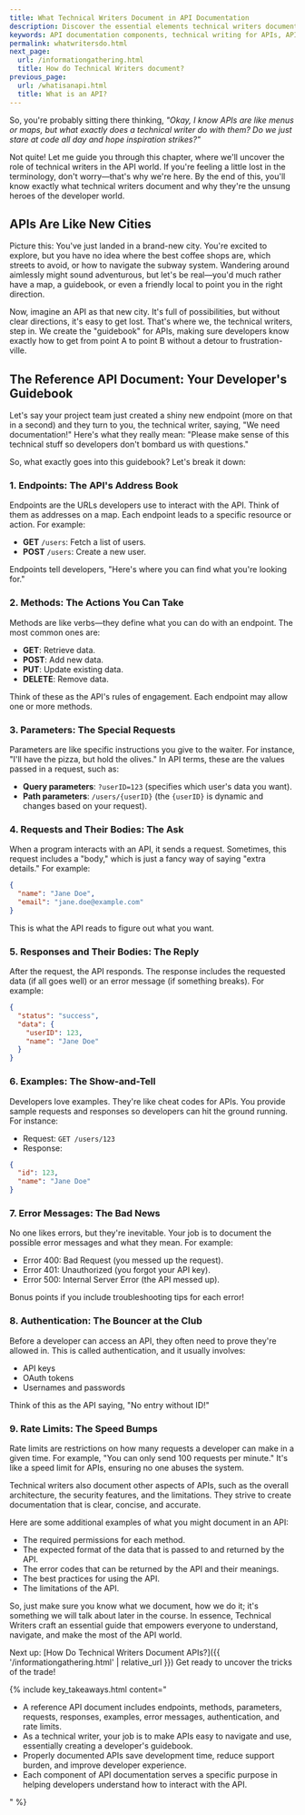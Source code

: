 ```yaml
---
title: What Technical Writers Document in API Documentation
description: Discover the essential elements technical writers document in API documentation, including endpoints, methods, parameters, requests, responses, examples, error messages, authentication, and rate limits. Learn how API documentation serves as the crucial guidebook for developers.
keywords: API documentation components, technical writing for APIs, API endpoints documentation, API methods documentation, API parameters, API request response documentation, API error messages, API authentication documentation, rate limits documentation, reference API documentation, API documentation best practices, API documentation guide, technical writer role, API documentation structure, RESTful API documentation, API documentation examples, API reference guide, API technical writing, developer documentation, API endpoints, API methods, API parameters, API requests, API responses, API error codes, API authentication
permalink: whatwritersdo.html
next_page:
  url: /informationgathering.html
  title: How do Technical Writers document?
previous_page:
  url: /whatisanapi.html
  title: What is an API?
---
```


So, you're probably sitting there thinking, _"Okay, I know APIs are like menus or maps, but what exactly does a technical writer do with them? Do we just stare at code all day and hope inspiration strikes?"_

Not quite! Let me guide you through this chapter, where we'll uncover the role of technical writers in the API world. If you're feeling a little lost in the terminology, don't worry—that's why we're here. By the end of this, you'll know exactly what technical writers document and why they're the unsung heroes of the developer world.

## APIs Are Like New Cities
Picture this: You've just landed in a brand-new city. You're excited to explore, but you have no idea where the best coffee shops are, which streets to avoid, or how to navigate the subway system. Wandering around aimlessly might sound adventurous, but let's be real—you'd much rather have a map, a guidebook, or even a friendly local to point you in the right direction.

Now, imagine an API as that new city. It's full of possibilities, but without clear directions, it's easy to get lost. That's where we, the technical writers, step in. We create the "guidebook" for APIs, making sure developers know exactly how to get from point A to point B without a detour to frustration-ville.

  <script async src="https://pagead2.googlesyndication.com/pagead/js/adsbygoogle.js?client=ca-pub-7149683584202371"
      crossorigin="anonymous"></script>
  <!-- AddTitleOne -->
  <ins class="adsbygoogle"
      style="display:block"
      data-ad-client="ca-pub-7149683584202371"
      data-ad-slot="7422872052"
      data-ad-format="auto"
      data-full-width-responsive="true"></ins>
  <script>
      (adsbygoogle = window.adsbygoogle || []).push({});
  </script>

## The Reference API Document: Your Developer's Guidebook

Let's say your project team just created a shiny new endpoint (more on that in a second) and they turn to you, the technical writer, saying, "We need documentation!" Here's what they really mean: "Please make sense of this technical stuff so developers don't bombard us with questions."

So, what exactly goes into this guidebook? Let's break it down:

### 1. Endpoints: The API's Address Book
Endpoints are the URLs developers use to interact with the API. Think of them as addresses on a map. Each endpoint leads to a specific resource or action. For example:
- **GET** `/users`: Fetch a list of users.
- **POST** `/users`: Create a new user.

Endpoints tell developers, "Here's where you can find what you're looking for."

### 2. Methods: The Actions You Can Take
Methods are like verbs—they define what you can do with an endpoint. The most common ones are:
- **GET**: Retrieve data.
- **POST**: Add new data.
- **PUT**: Update existing data.
- **DELETE**: Remove data.

Think of these as the API's rules of engagement. Each endpoint may allow one or more methods.


### 3. Parameters: The Special Requests
Parameters are like specific instructions you give to the waiter. For instance, "I'll have the pizza, but hold the olives." In API terms, these are the values passed in a request, such as:
- **Query parameters**: `?userID=123` (specifies which user's data you want).
- **Path parameters**: `/users/{userID}` (the `{userID}` is dynamic and changes based on your request).

### 4. Requests and Their Bodies: The Ask
When a program interacts with an API, it sends a request. Sometimes, this request includes a "body," which is just a fancy way of saying "extra details." For example:

```json
{
  "name": "Jane Doe",
  "email": "jane.doe@example.com"
}
```
This is what the API reads to figure out what you want.

### 5. Responses and Their Bodies: The Reply
After the request, the API responds. The response includes the requested data (if all goes well) or an error message (if something breaks). For example:

```json
{
  "status": "success",
  "data": {
    "userID": 123,
    "name": "Jane Doe"
  }
}
```
### 6. Examples: The Show-and-Tell
Developers love examples. They're like cheat codes for APIs. You provide sample requests and responses so developers can hit the ground running. For instance:

- Request: `GET /users/123`
- Response:

```json
{
  "id": 123,
  "name": "Jane Doe"
}
```

### 7. Error Messages: The Bad News
No one likes errors, but they're inevitable. Your job is to document the possible error messages and what they mean. For example:

- Error 400: Bad Request (you messed up the request).
- Error 401: Unauthorized (you forgot your API key).
- Error 500: Internal Server Error (the API messed up).

Bonus points if you include troubleshooting tips for each error!

<script async src="https://pagead2.googlesyndication.com/pagead/js/adsbygoogle.js?client=ca-pub-7149683584202371"
      crossorigin="anonymous"></script>
  <!-- AddTitleOne -->
  <ins class="adsbygoogle"
      style="display:block"
      data-ad-client="ca-pub-7149683584202371"
      data-ad-slot="7422872052"
      data-ad-format="auto"
      data-full-width-responsive="true"></ins>
  <script>
      (adsbygoogle = window.adsbygoogle || []).push({});
  </script>

### 8. Authentication: The Bouncer at the Club
Before a developer can access an API, they often need to prove they're allowed in. This is called authentication, and it usually involves:

- API keys
- OAuth tokens
- Usernames and passwords

Think of this as the API saying, "No entry without ID!"

### 9. Rate Limits: The Speed Bumps
Rate limits are restrictions on how many requests a developer can make in a given time. For example, "You can only send 100 requests per minute." It's like a speed limit for APIs, ensuring no one abuses the system.

Technical writers also document other aspects of APIs, such as the overall architecture, the security features, and the limitations. They strive to create documentation that is clear, concise, and accurate.

Here are some additional examples of what you might document in an API:

* The required permissions for each method.
* The expected format of the data that is passed to and returned by the API.
* The error codes that can be returned by the API and their meanings.
* The best practices for using the API.
* The limitations of the API.

So, just make sure you know what we document, how we do it; it's something we will talk about later in the course. In essence, Technical Writers craft an essential guide that empowers everyone to understand, navigate, and make the most of the API world.

Next up: [How Do Technical Writers Document APIs?]({{ '/informationgathering.html' | relative_url }}) Get ready to uncover the tricks of the trade!

{% include key_takeaways.html content="
<ul>
  <li>A reference API document includes endpoints, methods, parameters, requests, responses, examples, error messages, authentication, and rate limits.</li>
  <li>As a technical writer, your job is to make APIs easy to navigate and use, essentially creating a developer's guidebook.</li>
  <li>Properly documented APIs save development time, reduce support burden, and improve developer experience.</li>
  <li>Each component of API documentation serves a specific purpose in helping developers understand how to interact with the API.</li>
</ul>
" %}